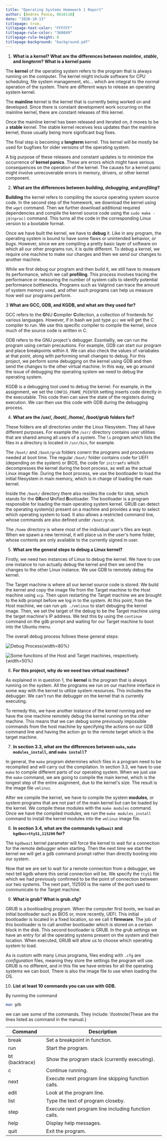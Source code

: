 ```yaml
---
title: "Operating Systems Homework 1 Report"
author: [Andres Ponce, 0616110]
date: "2020-10-13"
titlepage: true,
titlepage-text-color: "FFFFFF"
titlepage-rule-color: "360049"
titlepage-rule-height: 0
titlepage-background: "background.pdf"
---
```


1. **What is a kernel? What are the differences between *mainline*, *stable*, and *longterm*?
 What is a kernel panic**

The **kernel** of the operating system refers to the program that is always running on the 
computer. The kernel might include software for CPU scheduling, file system management, etc...
which are integral to the normal operation of the system. There are different ways to release
an operating system kernel.

The **mainline** kernel is the kernel that is currently being worked on and developed. 
Since there is constant development work occurring on the mainline kernel, there are 
constant releases of this kernel.

Once the mainline kernel has been released and iterated on, it moves to be a **stable**
kernel. The stable kernel receives less updates than the mainline kernel, those usually 
being more significant bug fixes. 

The final step is becoming a **longterm** kernel. This kernel will be mostly be used for 
bugfixes for older versions of the operating system.

A big purpose of these releases and constant updates is to minimize the occurrence of 
**kernel panics**. These are errors which might have serious consequences on the operation 
of the kernel. The causes for a kernel panic might involve unrecoverable errors in
memory, drivers, or other kernel component.

2. **What are the differences between *building*, *debugging*, and *profiling*?**

**Building** the kernel refers to compiling the source operating system source code. 
In the second step of the homework, we download the kernel using the `wget` command. 
Then we further download additional required dependencies and compile the kernel source 
code using the `sudo make -j$(nproc)` command. This turns all the code in the 
corresponding Linux version to a bootable format.

Once we have built the kernel, we have to **debug** it. Like in any program, the operating
system is bound to have some flaws or unintended behavior, or *bugs*. However, since we are
compiling a pretty basic layer of software on which all our other programs run, it is quite 
different. To debug a kernel, we require one machine to make our changes and then we send 
our changes to another machine. 

While we first debug our program and then build it, we still have to measure its performance, 
which we call **profiling**. This process involves tracing the performance or measuring 
the number of system calls to identify potential performance bottlenecks. Programs such as
Valgrind can trace the amount of system memory used, and other such programs can help us
measure how well our programs perform.

3 **What are GCC, GDB, and KGDB, and what are they used for?**

GCC refers to the **G**NU **C**ompiler **C**ollection, a collection of frontends
for various languages. However, if in bash we just type `gcc` we will get the 
C compiler to run. We use this specific compiler to compile the kernel, since much 
of the source code is written in C.

GDB refers to the GNU project's debugger. Essntiallly, we can run the program using certain 
precautions. For example, GDB can start our program and place breakpoints within it. We can 
also check the values of variabales at that point, along with performing small changes 
to debug. For this project, we perform some debugging on the kernel using GDB and then send
the changes to the other virtual machine. In this way, we go around the issue of debugging
the operating system we need to debug the operating system. 

KGDB is a debugging tool used to debug the kernel. For example, in the assignment, we set the 
`CONFIG_FRAME_POINTER` setting inserts code directly in the executable. This code then can 
save the state of the registers during execution. We can then use this code with GDB during
the debugging process.

4. **What are the /usr/, /boot/, /home/, /boot/grub folders for?** 

These folders are all directories under the Linux filesystem. They all have different 
purposes. For example the `/usr/` directory contains user utilities that are shared among 
all users of a system. The `ls` program which lists the files in a directory is located 
in `/usr/bin`, for example.

The `/boot/` and `/boot/grub` folders conern the programs and procedures needed at boot time.
The regular  `/boot/` folder contains code for UEFI (depending on the system) or BIOS, the 
code for `initramfs` which decompresses the kernel during the boot process, as well as the 
actual Linux image file. During the boot process, we use the bootloader to load the initial
filesystem in main memory, which is in charge of loading the main kernel.

Inside the `/boot/` directory there also resides the code for `GRUB`, which stands for the
**GR**and **U**nified **B**ootloader. The bootloader is a program responsible for loading 
the main operating system kernel. GRUB can detect the operating system(s) present on a machine
and provides a way to select which operating system to load. It also allows a restricted command 
line, whose commands are also defined under `/boot/grub`.

The `/home` directory is where most of the individual user's files are kept. When we spawn 
a new terminal, it will place us in the user's home folder, whose contents are only 
available to the currently signed in user.

5. **What are the general steps to debug a Linux kernel?**

Firstly, we need two instances of Linux to debug the kernel. We have to use one instance to 
run actually debug the kernel and then we send the changes to the other Linux instance. We use GDB
to remotely debug the kernel. 

The Target machine is where all our kernel source code is stored. We build the kernel and copy the
image file from the Target machine to the Host machine using `scp`. Then upon restarting 
the Target machine we are brought to the kdb prompt before we log in to the system. At this point,
from the Host machine, we can run `gdb ./vmlinux` to start debuging the kernel image. Then, we set
the target of the debug to be the Target machine using the target machine's IP address. We test this
by using the `continue` command on the gdb prompt and waiting for our Target machine to boot into 
the Ubuntu menu.

The overall  debug process follows these general steps:

![Debug Process](LinuxDebugProcess.jpg){width=80%}

![Some functions of the Host and Target machines, respectively.](HostTargetFunctions.jpg){width=50%}

6. **For this project, why do we need two virtual machines?**

As explained in in question 1, the **kernel** is the program that is always running on the system. All the 
programs we run on our machine interface in some way with the kernel to utilize system resources. This 
includes the debugger. We can't run the debugger on the kernel that is currently executing. 

To remedy this, we have another instance of the kernel running and we have the one machine remotely debug the 
kernel running on the other machine. This means that we can debug some previously impossible commands from
the host machine by specifying the actions on our GDB command line and having the action go to the remote
target which is the target machine.


7. **In section 3.3, what are the differences between `make`, `make modules_install`, and `make install`?**

In general, the `make` program determines which files in a program need to be recompiled and will carry out the 
compilation. In section 3.3, we have to use `make` to compile different parts of our operating system. When
we just use the `make` command, we are going to compile the main kernel, which is the longest step of the 
entire asignment, due to the kernel's size. The result is the image file `vmlinuz`.

After we compile the kernel, we have to compile the system **modules**, or system programs that are not part
of the main kernel but can be loaded by the kernel. We compile these modules with the `make modules` command.
Once we have the compiled modules, we run the `make modules_install` command to install the kernel modules
into the `vmlinuz` image file.

8. **In section 3.4, what are the commands `kgdbwait` and `kgdboc=ttyS1,115200` for?**

The `kgdbwait` kernel parameter will force the kernel to wait for a connection for the 
remote debugger when starting. Then the next time we start the kernel we will get a gdb command prompt
rather than directly booting into our system.

Now that we are set to wait for a remote connection from a debugger, we next tell kgdb where this serial
connection will be. We specify the `ttyS1` file which we had previously confirmed to be the point of 
connection between our two systems. The next part, 112500 is the name of the port used to communicate 
to the Target machine.

9. **What is grub? What is grub.cfg?**

GRUB is a bootloading program. When the computer first boots, we load an initial bootloader such as BIOS or,
more recently, UEFI. This initial bootloader is located in a fixed location, so we call it **firmware**.
The job of this bootloader is to call another bootloader which is stored on a certain block in the disk.
This second bootloader is GRUB. In the grub settings we have an entry for all the operating systems
present on the system and their location. When executed, GRUB will allow us to choose which operating
system to load.

As is custom with many Linux programs, files ending with `.cfg` are *configuration* files, meaning they
store the settings the program will use. GRUB is no different, and in this file we have entries for all
the operating systems we can boot. There is also the image file to use when loading the OS.

10. **List at least 10 commands you can use with GDB.**

By running the command 

```bash
man gdb
```
we can see some of the commands. They include:
\footnote{These are the lines listed as command in the manual.}

| Command | Description |
|---------|-------------|
|break|Set a breakpoint in function.|
|run  |Start the program.|
|bt (backtrace)|Show the program stack (currently executing).|
|c    |Continue running.|
|next |Execute next program line skipping function calls.|
|edit |Look at the program line.|
|list |Type the text of program closeby.|
|step |Execute next program line including function calls.|
|help |Display help messages.|
|quit |Exit the program.|

